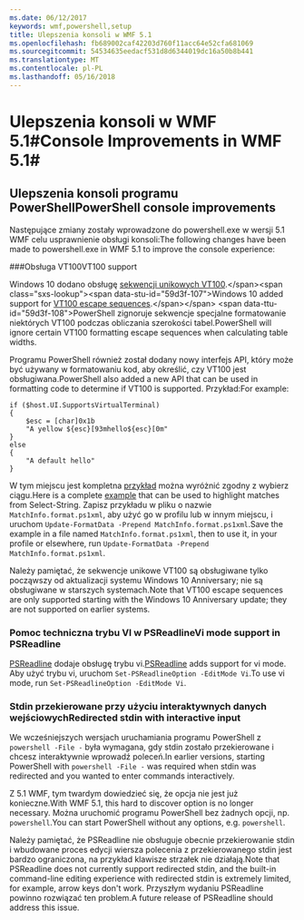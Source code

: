 ```yaml
---
ms.date: 06/12/2017
keywords: wmf,powershell,setup
title: Ulepszenia konsoli w WMF 5.1
ms.openlocfilehash: fb689002caf42203d760f11acc64e52cfa681069
ms.sourcegitcommit: 54534635eedacf531d8d6344019dc16a50b8b441
ms.translationtype: MT
ms.contentlocale: pl-PL
ms.lasthandoff: 05/16/2018
---
```

# <a name="console-improvements-in-wmf-51"></a><span data-ttu-id="59d3f-103">Ulepszenia konsoli w WMF 5.1#</span><span class="sxs-lookup"><span data-stu-id="59d3f-103">Console Improvements in WMF 5.1#</span></span>

## <a name="powershell-console-improvements"></a><span data-ttu-id="59d3f-104">Ulepszenia konsoli programu PowerShell</span><span class="sxs-lookup"><span data-stu-id="59d3f-104">PowerShell console improvements</span></span>

<span data-ttu-id="59d3f-105">Następujące zmiany zostały wprowadzone do powershell.exe w wersji 5.1 WMF celu usprawnienie obsługi konsoli:</span><span class="sxs-lookup"><span data-stu-id="59d3f-105">The following changes have been made to powershell.exe in WMF 5.1 to improve the console experience:</span></span>

###<a name="vt100-support"></a><span data-ttu-id="59d3f-106">Obsługa VT100</span><span class="sxs-lookup"><span data-stu-id="59d3f-106">VT100 support</span></span>

<span data-ttu-id="59d3f-107">Windows 10 dodano obsługę [sekwencji unikowych VT100](https://msdn.microsoft.com/en-us/library/windows/desktop/mt638032(v=vs.85).aspx).</span><span class="sxs-lookup"><span data-stu-id="59d3f-107">Windows 10 added support for [VT100 escape sequences](https://msdn.microsoft.com/en-us/library/windows/desktop/mt638032(v=vs.85).aspx).</span></span>
<span data-ttu-id="59d3f-108">PowerShell zignoruje sekwencje specjalne formatowanie niektórych VT100 podczas obliczania szerokości tabel.</span><span class="sxs-lookup"><span data-stu-id="59d3f-108">PowerShell will ignore certain VT100 formatting escape sequences when calculating table widths.</span></span>

<span data-ttu-id="59d3f-109">Programu PowerShell również został dodany nowy interfejs API, który może być używany w formatowaniu kod, aby określić, czy VT100 jest obsługiwana.</span><span class="sxs-lookup"><span data-stu-id="59d3f-109">PowerShell also added a new API that can be used in formatting code to determine if VT100 is supported.</span></span>
<span data-ttu-id="59d3f-110">Przykład:</span><span class="sxs-lookup"><span data-stu-id="59d3f-110">For example:</span></span>

```
if ($host.UI.SupportsVirtualTerminal)
{
    $esc = [char]0x1b
    "A yellow ${esc}[93mhello${esc}[0m"
}
else
{
    "A default hello"
}
```
<span data-ttu-id="59d3f-111">W tym miejscu jest kompletna [przykład](https://gist.github.com/lzybkr/dcb973dccd54900b67783c48083c28f7) można wyróżnić zgodny z wybierz ciągu.</span><span class="sxs-lookup"><span data-stu-id="59d3f-111">Here is a complete [example](https://gist.github.com/lzybkr/dcb973dccd54900b67783c48083c28f7) that can be used to highlight matches from Select-String.</span></span>
<span data-ttu-id="59d3f-112">Zapisz przykładu w pliku o nazwie `MatchInfo.format.ps1xml`, aby użyć go w profilu lub w innym miejscu, i uruchom `Update-FormatData -Prepend MatchInfo.format.ps1xml`.</span><span class="sxs-lookup"><span data-stu-id="59d3f-112">Save the example in a file named `MatchInfo.format.ps1xml`, then to use it, in your profile or elsewhere, run `Update-FormatData -Prepend MatchInfo.format.ps1xml`.</span></span>

<span data-ttu-id="59d3f-113">Należy pamiętać, że sekwencje unikowe VT100 są obsługiwane tylko począwszy od aktualizacji systemu Windows 10 Anniversary; nie są obsługiwane w starszych systemach.</span><span class="sxs-lookup"><span data-stu-id="59d3f-113">Note that VT100 escape sequences are only supported starting with the Windows 10 Anniversary update; they are not supported on earlier systems.</span></span>

### <a name="vi-mode-support-in-psreadline"></a><span data-ttu-id="59d3f-114">Pomoc techniczna trybu VI w PSReadline</span><span class="sxs-lookup"><span data-stu-id="59d3f-114">Vi mode support in PSReadline</span></span>

<span data-ttu-id="59d3f-115">[PSReadline](https://github.com/lzybkr/PSReadLine) dodaje obsługę trybu vi.</span><span class="sxs-lookup"><span data-stu-id="59d3f-115">[PSReadline](https://github.com/lzybkr/PSReadLine) adds support for vi mode.</span></span> <span data-ttu-id="59d3f-116">Aby użyć trybu vi, uruchom `Set-PSReadlineOption -EditMode Vi`.</span><span class="sxs-lookup"><span data-stu-id="59d3f-116">To use vi mode, run `Set-PSReadlineOption -EditMode Vi`.</span></span>

### <a name="redirected-stdin-with-interactive-input"></a><span data-ttu-id="59d3f-117">Stdin przekierowane przy użyciu interaktywnych danych wejściowych</span><span class="sxs-lookup"><span data-stu-id="59d3f-117">Redirected stdin with interactive input</span></span>

<span data-ttu-id="59d3f-118">We wcześniejszych wersjach uruchamiania programu PowerShell z `powershell -File -` była wymagana, gdy stdin zostało przekierowane i chcesz interaktywnie wprowadź poleceń.</span><span class="sxs-lookup"><span data-stu-id="59d3f-118">In earlier versions, starting PowerShell with `powershell -File -` was required when stdin was redirected and you wanted to enter commands interactively.</span></span>

<span data-ttu-id="59d3f-119">Z 5.1 WMF, tym twardym dowiedzieć się, że opcja nie jest już konieczne.</span><span class="sxs-lookup"><span data-stu-id="59d3f-119">With WMF 5.1, this hard to discover option is no longer necessary.</span></span>
<span data-ttu-id="59d3f-120">Można uruchomić programu PowerShell bez żadnych opcji, np. `powershell`.</span><span class="sxs-lookup"><span data-stu-id="59d3f-120">You can start PowerShell without any options, e.g. `powershell`.</span></span>

<span data-ttu-id="59d3f-121">Należy pamiętać, że PSReadline nie obsługuje obecnie przekierowanie stdin i wbudowane proces edycji wiersza polecenia z przekierowanego stdin jest bardzo ograniczona, na przykład klawisze strzałek nie działają.</span><span class="sxs-lookup"><span data-stu-id="59d3f-121">Note that PSReadline does not currently support redirected stdin, and the built-in command-line editing experience with redirected stdin is extremely limited, for example, arrow keys don't work.</span></span>
<span data-ttu-id="59d3f-122">Przyszłym wydaniu PSReadline powinno rozwiązać ten problem.</span><span class="sxs-lookup"><span data-stu-id="59d3f-122">A future release of PSReadline should address this issue.</span></span>
